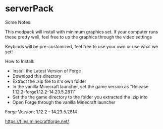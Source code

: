 # serverPack

Some Notes:

This modpack will install with minimum graphics set. If your computer runs these pretty well, feel free to up the graphics through the video settings

Keybinds will be pre-customized, feel free to use your own or use what we set!

How to Install:
 - Install the Latest Version of Forge
 - Download this directory
 - Extract the .zip file to it's own folder
 - In the vanilla Minecraft launcher, set the game version as "Release 1.12.2-forge1.12.2-14.23.5.2811"
 - Set the the game directory to the folder you extracted the .zip into
 - Open Forge through the vanilla Minecraft launcher
 
 Forge Version: 1.12.2 - 14.23.5.2814
 
 https://files.minecraftforge.net/

